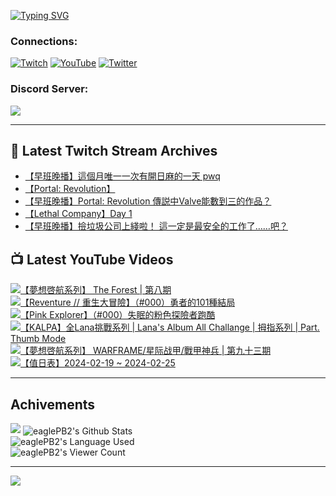 <!--### Hello people, I'm EaglePB2 - The one who building something for fun 👋
Thank you for standby for this profile.   
The purpose of this profile is coming soon.   
You may come back later, as you wish if this readme.md is updated.   -->

<a href="https://git.io/typing-svg"><img src="https://readme-typing-svg.herokuapp.com?font=Fira+Code&duration=1000&pause=5000&vCenter=true&random=false&width=500&lines=%F0%9F%91%8B+Hello+Everyone%2C+I'm+EaglePB2.;%F0%9F%99%87+Thank+you+for+stopping+by+my+profile.+;%F0%9F%94%AD+%3D%3D%3D%3D+%F0%9F%94%AD;%F0%9F%91%8B+%E4%BD%A0%E5%A5%BD%EF%BC%8C%E6%AD%A1%E8%BF%8E%E4%BE%86%E5%88%B0%E6%88%91%E7%9A%84%E4%BB%A3%E7%A2%BC%E5%BA%AB%E3%80%82;%F0%9F%99%87+%E6%84%9F%E8%AC%9D%E5%89%8D%E4%BE%86%E5%8F%83%E8%A7%80%E5%B0%8F%E5%B1%8B+owo~" alt="Typing SVG" /></a>

### Connections:

[![Twitch](https://img.shields.io/badge/Twitch-9347FF?style=flat-square&logo=twitch&logoColor=white)](https://www.twitch.tv/eaglepb2)
[![YouTube](https://img.shields.io/badge/YouTube-%23FF0000.svg?style=flat-square&logo=YouTube&logoColor=white)](https://www.youtube.com/eaglepb2)
[![Twitter](https://img.shields.io/badge/Twitter-%231DA1F2.svg?style=flat-square&logo=Twitter&logoColor=white)](https://twitter.com/eaglepb2)

### Discord Server:

[![](https://invidget.switchblade.xyz/qKrub9b?theme=dark&language=ch)](https://discord.gg/qKrub9b)

---

## 👾 Latest Twitch Stream Archives
<!-- TWITCH:START -->
- [【早班晚播】這個月唯一一次有開日麻的一天 pwq](https://www.twitch.tv/videos/2069313094)
- [【Portal: Revolution】](https://www.twitch.tv/videos/2068592405)
- [【早班晚播】Portal: Revolution 傳説中Valve能數到三的作品？](https://www.twitch.tv/videos/2068355913)
- [【Lethal Company】Day 1](https://www.twitch.tv/videos/2067593835)
- [【早班晚播】撿垃圾公司上綫啦！ 這一定是最安全的工作了……吧？](https://www.twitch.tv/videos/2067382697)
<!-- TWITCH:END -->



## 📺 Latest YouTube Videos
<!-- YOUTUBE:START -->
<!-- YOUTUBE:END -->

<!-- BEGIN YOUTUBE-CARDS -->
<a href="https://www.youtube.com/watch?v=QFpUZfUjfgE">
  <picture>
    <source media="(prefers-color-scheme: dark)" srcset="https://ytcards.demolab.com/?id=QFpUZfUjfgE&title=%E3%80%90%E5%A4%A2%E6%83%B3%E5%95%93%E8%88%AA%E7%B3%BB%E5%88%97%E3%80%91+The+Forest+%7C+%E7%AC%AC%E5%85%AB%E6%9C%9F&lang=zh&timestamp=1708488009&background_color=%230d1117&title_color=%23ffffff&stats_color=%23dedede&max_title_lines=1&width=250&border_radius=5&duration=12502">
    <img src="https://ytcards.demolab.com/?id=QFpUZfUjfgE&title=%E3%80%90%E5%A4%A2%E6%83%B3%E5%95%93%E8%88%AA%E7%B3%BB%E5%88%97%E3%80%91+The+Forest+%7C+%E7%AC%AC%E5%85%AB%E6%9C%9F&lang=zh&timestamp=1708488009&background_color=%23ffffff&title_color=%2324292f&stats_color=%2357606a&max_title_lines=1&width=250&border_radius=5&duration=12502" alt="【夢想啓航系列】 The Forest | 第八期" title="【夢想啓航系列】 The Forest | 第八期">
  </picture>
</a>
<a href="https://www.youtube.com/watch?v=_6QrYyAgMWk">
  <picture>
    <source media="(prefers-color-scheme: dark)" srcset="https://ytcards.demolab.com/?id=_6QrYyAgMWk&title=%E3%80%90Reventure+%2F%2F+%E9%87%8D%E7%94%9F%E5%A4%A7%E5%86%92%E9%9A%AA%E3%80%91%EF%BC%88%23000%EF%BC%89%E5%8B%87%E8%80%85%E7%9A%84101%E7%A8%AE%E7%B5%90%E5%B1%80&lang=zh&timestamp=1708431070&background_color=%230d1117&title_color=%23ffffff&stats_color=%23dedede&max_title_lines=1&width=250&border_radius=5&duration=32297">
    <img src="https://ytcards.demolab.com/?id=_6QrYyAgMWk&title=%E3%80%90Reventure+%2F%2F+%E9%87%8D%E7%94%9F%E5%A4%A7%E5%86%92%E9%9A%AA%E3%80%91%EF%BC%88%23000%EF%BC%89%E5%8B%87%E8%80%85%E7%9A%84101%E7%A8%AE%E7%B5%90%E5%B1%80&lang=zh&timestamp=1708431070&background_color=%23ffffff&title_color=%2324292f&stats_color=%2357606a&max_title_lines=1&width=250&border_radius=5&duration=32297" alt="【Reventure // 重生大冒險】（#000）勇者的101種結局" title="【Reventure // 重生大冒險】（#000）勇者的101種結局">
  </picture>
</a>
<a href="https://www.youtube.com/watch?v=ovAAvdU1Rsw">
  <picture>
    <source media="(prefers-color-scheme: dark)" srcset="https://ytcards.demolab.com/?id=ovAAvdU1Rsw&title=%E3%80%90Pink+Explorer%E3%80%91%EF%BC%88%23000%EF%BC%89%E5%A4%B1%E7%9C%A0%E7%9A%84%E7%B2%89%E8%89%B2%E6%8E%A2%E9%9A%AA%E8%80%85%E8%B7%91%E9%85%B7&lang=zh&timestamp=1708348498&background_color=%230d1117&title_color=%23ffffff&stats_color=%23dedede&max_title_lines=1&width=250&border_radius=5&duration=3022">
    <img src="https://ytcards.demolab.com/?id=ovAAvdU1Rsw&title=%E3%80%90Pink+Explorer%E3%80%91%EF%BC%88%23000%EF%BC%89%E5%A4%B1%E7%9C%A0%E7%9A%84%E7%B2%89%E8%89%B2%E6%8E%A2%E9%9A%AA%E8%80%85%E8%B7%91%E9%85%B7&lang=zh&timestamp=1708348498&background_color=%23ffffff&title_color=%2324292f&stats_color=%2357606a&max_title_lines=1&width=250&border_radius=5&duration=3022" alt="【Pink Explorer】（#000）失眠的粉色探險者跑酷" title="【Pink Explorer】（#000）失眠的粉色探險者跑酷">
  </picture>
</a>
<a href="https://www.youtube.com/watch?v=FVsnpELjj7Q">
  <picture>
    <source media="(prefers-color-scheme: dark)" srcset="https://ytcards.demolab.com/?id=FVsnpELjj7Q&title=%E3%80%90KALPA%E3%80%91%E5%85%A8Lana%E6%8C%91%E6%88%B0%E7%B3%BB%E5%88%97+%7C+Lana%27s+Album+All+Challange+%7C+%E6%8B%87%E6%8C%87%E7%B3%BB%E5%88%97+%7C+Part.+Thumb+Mode&lang=zh&timestamp=1708270295&background_color=%230d1117&title_color=%23ffffff&stats_color=%23dedede&max_title_lines=1&width=250&border_radius=5&duration=4448">
    <img src="https://ytcards.demolab.com/?id=FVsnpELjj7Q&title=%E3%80%90KALPA%E3%80%91%E5%85%A8Lana%E6%8C%91%E6%88%B0%E7%B3%BB%E5%88%97+%7C+Lana%27s+Album+All+Challange+%7C+%E6%8B%87%E6%8C%87%E7%B3%BB%E5%88%97+%7C+Part.+Thumb+Mode&lang=zh&timestamp=1708270295&background_color=%23ffffff&title_color=%2324292f&stats_color=%2357606a&max_title_lines=1&width=250&border_radius=5&duration=4448" alt="【KALPA】全Lana挑戰系列 | Lana's Album All Challange | 拇指系列 | Part. Thumb Mode" title="【KALPA】全Lana挑戰系列 | Lana's Album All Challange | 拇指系列 | Part. Thumb Mode">
  </picture>
</a>
<a href="https://www.youtube.com/watch?v=6d-KloTJmOs">
  <picture>
    <source media="(prefers-color-scheme: dark)" srcset="https://ytcards.demolab.com/?id=6d-KloTJmOs&title=%E3%80%90%E5%A4%A2%E6%83%B3%E5%95%93%E8%88%AA%E7%B3%BB%E5%88%97%E3%80%91+WARFRAME%2F%E6%98%9F%E9%99%85%E6%88%98%E7%94%B2%2F%E6%88%B0%E7%94%B2%E7%A5%9E%E5%85%B5+%7C+%E7%AC%AC%E4%B9%9D%E5%8D%81%E4%B8%89%E6%9C%9F&lang=zh&timestamp=1708267042&background_color=%230d1117&title_color=%23ffffff&stats_color=%23dedede&max_title_lines=1&width=250&border_radius=5&duration=16511">
    <img src="https://ytcards.demolab.com/?id=6d-KloTJmOs&title=%E3%80%90%E5%A4%A2%E6%83%B3%E5%95%93%E8%88%AA%E7%B3%BB%E5%88%97%E3%80%91+WARFRAME%2F%E6%98%9F%E9%99%85%E6%88%98%E7%94%B2%2F%E6%88%B0%E7%94%B2%E7%A5%9E%E5%85%B5+%7C+%E7%AC%AC%E4%B9%9D%E5%8D%81%E4%B8%89%E6%9C%9F&lang=zh&timestamp=1708267042&background_color=%23ffffff&title_color=%2324292f&stats_color=%2357606a&max_title_lines=1&width=250&border_radius=5&duration=16511" alt="【夢想啓航系列】 WARFRAME/星际战甲/戰甲神兵 | 第九十三期" title="【夢想啓航系列】 WARFRAME/星际战甲/戰甲神兵 | 第九十三期">
  </picture>
</a>
<a href="https://www.youtube.com/watch?v=kwF9XJfTFpI">
  <picture>
    <source media="(prefers-color-scheme: dark)" srcset="https://ytcards.demolab.com/?id=kwF9XJfTFpI&title=%E3%80%90%E5%80%BC%E6%97%A5%E8%A1%A8%E3%80%912024-02-19+~+2024-02-25&lang=zh&timestamp=1708093563&background_color=%230d1117&title_color=%23ffffff&stats_color=%23dedede&max_title_lines=1&width=250&border_radius=5&duration=0">
    <img src="https://ytcards.demolab.com/?id=kwF9XJfTFpI&title=%E3%80%90%E5%80%BC%E6%97%A5%E8%A1%A8%E3%80%912024-02-19+~+2024-02-25&lang=zh&timestamp=1708093563&background_color=%23ffffff&title_color=%2324292f&stats_color=%2357606a&max_title_lines=1&width=250&border_radius=5&duration=0" alt="【值日表】2024-02-19 ~ 2024-02-25" title="【值日表】2024-02-19 ~ 2024-02-25">
  </picture>
</a>
<!-- END YOUTUBE-CARDS -->

---

## Achivements
[![](https://github-profile-trophy.vercel.app/?username=eaglepb2&theme=monokai&no-bg=true&&title=Repositories,Issues,Commit,MultiLanguage)](https://github.com/anuraghazra/github-readme-stats)
<img align="center" alt="eaglePB2's Github Stats" src="https://github-readme-stats.vercel.app/api?username=eaglePB2&show_icons=true&hide_border=true&theme=merko" />
<br>
<img align="center" alt="eaglePB2's Language Used" src="https://github-readme-stats.vercel.app/api/top-langs/?username=eaglePB2&show_icons=true&hide_border=true&theme=merko&layout=compact&langs_count=8" />
<br>
<img align="center" alt="eaglePB2's Viewer Count" src="https://visitcount.itsvg.in/api?id=eaglepb2&label=Profile%20Views&color=3&icon=5&pretty=true" />

<hr>

<!-- RANDOMQUOTE:START -->
![](https://quotes-github-readme.vercel.app/api?type=horizontal&theme=merko)
<!-- RANDOMQUOTE:END -->


<!--
       _____   _   _   _____       _____   _   _   ____   
      |_   _| | | | | |  ___|     |  ___| | \ | | |  _  \  
        | |   | |_| | | |___      | |___  |  \| | | | | | 
        | |   |  _  | |  ___|     |  ___| |     | | | | | 
        | |   | | | | | |___      | |___  | |\  | | |_| | 
        |_|   |_| |_| |_____|     |_____| |_| \_| |____ / 
      
-->
